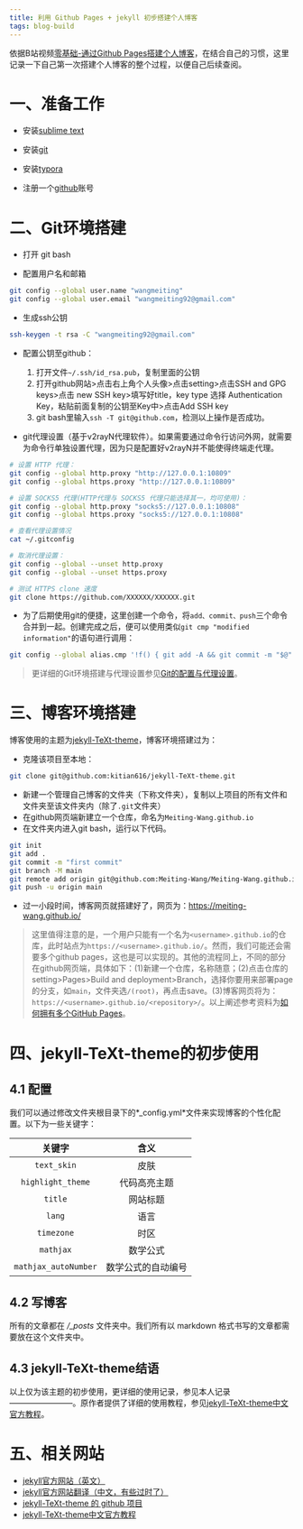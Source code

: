 ```yaml
---
title: 利用 Github Pages + jekyll 初步搭建个人博客
tags: blog-build
---
```


依据B站视频[零基础-通过Github Pages搭建个人博客](https://www.bilibili.com/video/BV1Xh411b7wh?p=1&vd_source=920ae7c6d6e4b25e0c4f5f62b465f99e)，在结合自己的习惯，这里记录一下自己第一次搭建个人博客的整个过程，以便自己后续查阅。




# 一、准备工作

- 安装[sublime text](https://www.sublimetext.com/)

- 安装[git](https://git-scm.com/)

- 安装[typora](https://typora.io/)

- 注册一个[github](https://github.com/)账号



# 二、Git环境搭建

- 打开 git bash

- 配置用户名和邮箱

```sh
git config --global user.name "wangmeiting"
git config --global user.email "wangmeiting92@gmail.com"
```

- 生成ssh公钥

```sh
ssh-keygen -t rsa -C "wangmeiting92@gmail.com"
```

- 配置公钥至github：
  1. 打开文件`~/.ssh/id_rsa.pub`，复制里面的公钥
  2. 打开github网站>点击右上角个人头像>点击setting>点击SSH and GPG keys>点击 new SSH key>填写好title，key type 选择 Authentication Key，粘贴前面复制的公钥至Key中>点击Add SSH key
  3. git bash里输入`ssh -T git@github.com`，检测以上操作是否成功。

- git代理设置（基于v2rayN代理软件）。如果需要通过命令行访问外网，就需要为命令行单独设置代理，因为只是配置好v2rayN并不能使得终端走代理。

```sh
# 设置 HTTP 代理：
git config --global http.proxy "http://127.0.0.1:10809"
git config --global https.proxy "http://127.0.0.1:10809"

# 设置 SOCKS5 代理(HTTP代理与 SOCKS5 代理只能选择其一，均可使用)：
git config --global http.proxy "socks5://127.0.0.1:10808"
git config --global https.proxy "socks5://127.0.0.1:10808"

# 查看代理设置情况
cat ~/.gitconfig

# 取消代理设置：
git config --global --unset http.proxy
git config --global --unset https.proxy

# 测试 HTTPS clone 速度
git clone https://github.com/XXXXXX/XXXXXX.git
```

- 为了后期使用git的便捷，这里创建一个命令，将`add、commit、push`三个命令合并到一起。创建完成之后，便可以使用类似`git cmp "modified information"`的语句进行调用：

```sh
git config --global alias.cmp '!f() { git add -A && git commit -m "$@" && git push; }; f'
```

> 更详细的Git环境搭建与代理设置参见[Git的配置与代理设置](https://meiting-wang.github.io/2023/08/04/git%E7%9A%84%E9%85%8D%E7%BD%AE%E4%B8%8E%E4%BB%A3%E7%90%86%E8%AE%BE%E7%BD%AE.md.html)。



# 三、博客环境搭建

博客使用的主题为[jekyll-TeXt-theme](https://github.com/kitian616/jekyll-TeXt-theme)，博客环境搭建过为：

- 克隆该项目至本地：

```sh
git clone git@github.com:kitian616/jekyll-TeXt-theme.git
```

- 新建一个管理自己博客的文件夹（下称文件夹），复制以上项目的所有文件和文件夹至该文件夹内（除了`.git`文件夹）
- 在github网页端新建立一个仓库，命名为`Meiting-Wang.github.io`
- 在文件夹内进入git bash，运行以下代码。

```sh
git init
git add .
git commit -m "first commit"
git branch -M main
git remote add origin git@github.com:Meiting-Wang/Meiting-Wang.github.io.git
git push -u origin main
```

- 过一小段时间，博客网页就搭建好了，网页为：https://meiting-wang.github.io/

> 这里值得注意的是，一个用户只能有一个名为`<username>.github.io`的仓库，此时站点为`https://<username>.github.io/`。然而，我们可能还会需要多个github pages，这也是可以实现的。其他的流程同上，不同的部分在github网页端，具体如下：(1)新建一个仓库，名称随意；(2)点击仓库的setting>Pages>Build and deployment>Branch，选择你要用来部署page的分支，如`main`，文件夹选`/(root)`，再点击save。(3)博客网页将为：`https://<username>.github.io/<repository>/`。以上阐述参考资料为[如何拥有多个GitHub Pages](https://h0sec.com/2021/gitpage.html)。



# 四、jekyll-TeXt-theme的初步使用

## 4.1 配置

我们可以通过修改文件夹根目录下的*_config.yml*文件来实现博客的个性化配置。以下为一些关键字：

|        关键字        |        含义        |
| :------------------: | :----------------: |
|     `text_skin`      |        皮肤        |
|  `highlight_theme`   |    代码高亮主题    |
|       `title`        |      网站标题      |
|        `lang`        |        语言        |
|      `timezone`      |        时区        |
|      `mathjax`       |      数学公式      |
| `mathjax_autoNumber` | 数学公式的自动编号 |

## 4.2 写博客

所有的文章都在 */_posts* 文件夹中。我们所有以 markdown 格式书写的文章都需要放在这个文件夹中。

## 4.3 jekyll-TeXt-theme结语

以上仅为该主题的初步使用，更详细的使用记录，参见本人记录————————。原作者提供了详细的使用教程，参见[jekyll-TeXt-theme中文官方教程](https://kitian616.github.io/jekyll-TeXt-theme/docs/zh/quick-start)。



# 五、相关网站

- [jekyll官方网站（英文）](https://jekyllrb.com/)
- [jekyll官方网站翻译（中文，有些过时了）](http://jekyllcn.com/)
- [jekyll-TeXt-theme 的 github 项目](https://github.com/kitian616/jekyll-TeXt-theme)
- [jekyll-TeXt-theme中文官方教程](https://kitian616.github.io/jekyll-TeXt-theme/docs/zh/quick-start)



























































































